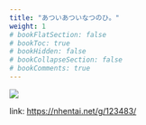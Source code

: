 ```yaml
---
title: "あついあついなつのひ。"
weight: 1
# bookFlatSection: false
# bookToc: true
# bookHidden: false
# bookCollapseSection: false
# bookComments: true
---
```


![](https://cdn.jsdelivr.net/gh/reiuyfan/imagehosting@main/blog/20201227174811354.jpg)

link: <https://nhentai.net/g/123483/>